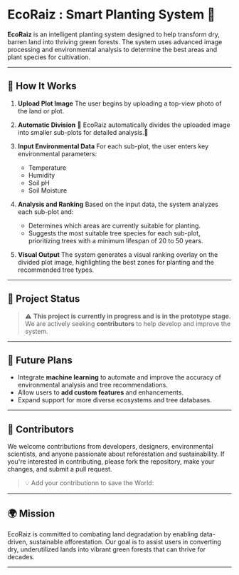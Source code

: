 

# EcoRaiz : Smart Planting System 🌿

**EcoRaiz** is an intelligent planting system designed to help transform dry, barren land into thriving green forests. The system uses advanced image processing and environmental analysis to determine the best areas and plant species for cultivation.

---

## 🌱 How It Works

1. **Upload Plot Image**
   The user begins by uploading a top-view photo of the land or plot.

2. **Automatic Division**
   🌳 EcoRaiz automatically divides the uploaded image into smaller sub-plots for detailed analysis.🌿

3. **Input Environmental Data**
   For each sub-plot, the user enters key environmental parameters:

   * Temperature
   * Humidity
   * Soil pH
   * Soil Moisture

4. **Analysis and Ranking**
   Based on the input data, the system analyzes each sub-plot and:

   * Determines which areas are currently suitable for planting.
   * Suggests the most suitable tree species for each sub-plot, prioritizing trees with a minimum lifespan of 20 to 50 years.

5. **Visual Output**
   The system generates a visual ranking overlay on the divided plot image, highlighting the best zones for planting and the recommended tree types.

---

## 🚧 Project Status

> ⚠️ **This project is currently in progress and is in the prototype stage.**
> We are actively seeking **contributors** to help develop and improve the system.

---

## 🔮 Future Plans

* Integrate **machine learning** to automate and improve the accuracy of environmental analysis and tree recommendations.
* Allow users to **add custom features** and enhancements.
* Expand support for more diverse ecosystems and tree databases.

---

## 🤝 Contributors

We welcome contributions from developers, designers, environmental scientists, and anyone passionate about reforestation and sustainability. If you're interested in contributing, please fork the repository, make your changes, and submit a pull request.

> 💡 Add your contributionn to save the World:


---

## 🌍 Mission

EcoRaiz is committed to combating land degradation by enabling data-driven, sustainable afforestation. Our goal is to assist users in converting dry, underutilized lands into vibrant green forests that can thrive for decades.

---
